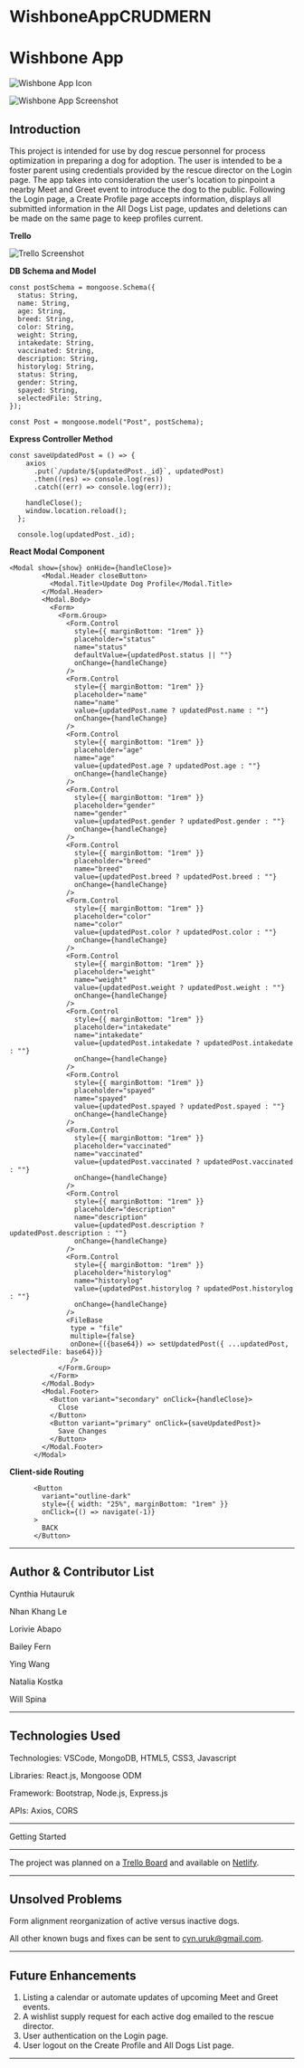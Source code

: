 # WishboneAppCRUDMERN

# Wishbone App

![Wishbone App Icon](https://github.com/chutauruk/WishboneAppCRUDMERN/blob/main/client/src/icons/WishboneIcon.jpg”)

![Wishbone App Screenshot](https://github.com/chutauruk/WishboneAppCRUDMERN/blob/main/client/src/icons/wishboness.JPG”)

## Introduction

This project is intended for use by dog rescue personnel for process optimization in preparing a dog for adoption. The user is intended to be a foster parent using credentials provided by the rescue director on the Login page. The app takes into consideration the user's location to pinpoint a nearby Meet and Greet event to introduce the dog to the public. Following the Login page, a Create Profile page accepts information, displays all submitted information in the All Dogs List page, updates and deletions can be made on the same page to keep profiles current.

**Trello**

![Trello Screenshot](https://github.com/chutauruk/WishboneAppCRUDMERN/blob/main/client/src/icons/TrelloSS.JPG”)

**DB Schema and Model**

```
const postSchema = mongoose.Schema({
  status: String,
  name: String,
  age: String,
  breed: String,
  color: String,
  weight: String,
  intakedate: String,
  vaccinated: String,
  description: String,
  historylog: String,
  status: String,
  gender: String,
  spayed: String,
  selectedFile: String,
});

const Post = mongoose.model("Post", postSchema);
```

**Express Controller Method**

```
const saveUpdatedPost = () => {
    axios
      .put(`/update/${updatedPost._id}`, updatedPost)
      .then((res) => console.log(res))
      .catch((err) => console.log(err));

    handleClose();
    window.location.reload();
  };

  console.log(updatedPost._id);
```

**React Modal Component**

```
<Modal show={show} onHide={handleClose}>
        <Modal.Header closeButton>
          <Modal.Title>Update Dog Profile</Modal.Title>
        </Modal.Header>
        <Modal.Body>
          <Form>
            <Form.Group>
              <Form.Control
                style={{ marginBottom: "1rem" }}
                placeholder="status"
                name="status"
                defaultValue={updatedPost.status || ""}
                onChange={handleChange}
              />
              <Form.Control
                style={{ marginBottom: "1rem" }}
                placeholder="name"
                name="name"
                value={updatedPost.name ? updatedPost.name : ""}
                onChange={handleChange}
              />
              <Form.Control
                style={{ marginBottom: "1rem" }}
                placeholder="age"
                name="age"
                value={updatedPost.age ? updatedPost.age : ""}
                onChange={handleChange}
              />
              <Form.Control
                style={{ marginBottom: "1rem" }}
                placeholder="gender"
                name="gender"
                value={updatedPost.gender ? updatedPost.gender : ""}
                onChange={handleChange}
              />
              <Form.Control
                style={{ marginBottom: "1rem" }}
                placeholder="breed"
                name="breed"
                value={updatedPost.breed ? updatedPost.breed : ""}
                onChange={handleChange}
              />
              <Form.Control
                style={{ marginBottom: "1rem" }}
                placeholder="color"
                name="color"
                value={updatedPost.color ? updatedPost.color : ""}
                onChange={handleChange}
              />
              <Form.Control
                style={{ marginBottom: "1rem" }}
                placeholder="weight"
                name="weight"
                value={updatedPost.weight ? updatedPost.weight : ""}
                onChange={handleChange}
              />
              <Form.Control
                style={{ marginBottom: "1rem" }}
                placeholder="intakedate"
                name="intakedate"
                value={updatedPost.intakedate ? updatedPost.intakedate : ""}
                onChange={handleChange}
              />
              <Form.Control
                style={{ marginBottom: "1rem" }}
                placeholder="spayed"
                name="spayed"
                value={updatedPost.spayed ? updatedPost.spayed : ""}
                onChange={handleChange}
              />
              <Form.Control
                style={{ marginBottom: "1rem" }}
                placeholder="vaccinated"
                name="vaccinated"
                value={updatedPost.vaccinated ? updatedPost.vaccinated : ""}
                onChange={handleChange}
              />
              <Form.Control
                style={{ marginBottom: "1rem" }}
                placeholder="description"
                name="description"
                value={updatedPost.description ? updatedPost.description : ""}
                onChange={handleChange}
              />
              <Form.Control
                style={{ marginBottom: "1rem" }}
                placeholder="historylog"
                name="historylog"
                value={updatedPost.historylog ? updatedPost.historylog : ""}
                onChange={handleChange}
              />
              <FileBase
               type = "file"
               multiple={false}
               onDone={({base64}) => setUpdatedPost({ ...updatedPost, selectedFile: base64})}
               />
            </Form.Group>
          </Form>
        </Modal.Body>
        <Modal.Footer>
          <Button variant="secondary" onClick={handleClose}>
            Close
          </Button>
          <Button variant="primary" onClick={saveUpdatedPost}>
            Save Changes
          </Button>
        </Modal.Footer>
      </Modal>
```

**Client-side Routing**

```
      <Button
        variant="outline-dark"
        style={{ width: "25%", marginBottom: "1rem" }}
        onClick={() => navigate(-1)}
      >
        BACK
      </Button>
```

---

## Author & Contributor List

Cynthia Hutauruk

Nhan Khang Le

Lorivie Abapo

Bailey Fern

Ying Wang

Natalia Kostka

Will Spina

---

## Technologies Used

Technologies:
VSCode, MongoDB, HTML5, CSS3, Javascript

Libraries:
React.js, Mongoose ODM

Framework:
Bootstrap, Node.js, Express.js

APIs:
Axios, CORS

---

Getting Started

---

The project was planned on a [Trello Board](https://trello.com/b/zqqBSEoa/wishbone-mern-app) and available on [Netlify](https://chutauru.netlify.app/).

---

## Unsolved Problems

Form alignment reorganization of active versus inactive dogs.

All other known bugs and fixes can be sent to [cyn.uruk@gmail.com](cyn.uruk@gmail.com).

---

## Future Enhancements

1. Listing a calendar or automate updates of upcoming Meet and Greet events.
2. A wishlist supply request for each active dog emailed to the rescue director.
3. User authentication on the Login page.
4. User logout on the Create Profile and All Dogs List page.

---
